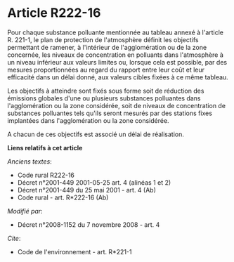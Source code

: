 # Article R222-16

Pour chaque substance polluante mentionnée au tableau annexé à l'article R. 221-1, le plan de protection de l'atmosphère
définit les objectifs permettant de ramener, à l'intérieur de l'agglomération ou de la zone concernée, les niveaux de
concentration en polluants dans l'atmosphère à un    niveau inférieur aux valeurs limites ou, lorsque cela est possible, par
des mesures proportionnées au regard du rapport entre leur coût et leur efficacité dans un délai donné, aux valeurs cibles
fixées à ce même tableau. 

Les objectifs à atteindre sont fixés sous forme soit de réduction des émissions globales d'une ou plusieurs substances
polluantes dans l'agglomération ou la zone considérée, soit de niveaux de concentration de substances polluantes tels qu'ils
seront mesurés par des stations fixes implantées dans l'agglomération ou la zone considérée.

A chacun de ces objectifs est associé un délai de réalisation.

**Liens relatifs à cet article**

_Anciens textes_:

  - Code rural R222-16
  - Décret n°2001-449 2001-05-25 art. 4 (alinéas 1 et 2)
  - Décret n°2001-449 du 25 mai 2001 - art. 4 (Ab)
  - Code rural - art. R*222-16 (Ab)

_Modifié par_:

  - Décret n°2008-1152 du 7 novembre 2008 - art. 4

_Cite_:

  - Code de l'environnement - art. R*221-1
